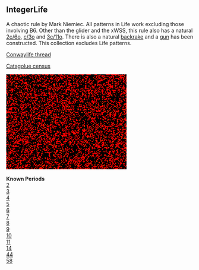 ## IntegerLife

A chaotic rule by Mark Niemiec. All patterns in Life work excluding those involving B6. 
Other than the glider and the xWSS, this rule also has a natural [2c/6o], [c/3o] and [3c/11o]. 
There is also a natural [backrake] and a [gun] has been constructed.
This collection excludes Life patterns.

[Conwaylife thread](https://conwaylife.com/forums/viewtopic.php?f=11&t=4733)

[Catagolue census](https://catagolue.appspot.com/census/x15x14x11x6x3xr1_i8_s2-3_b3_nm)

![Random Soup](IMG.gif)

**Known Periods** <br>
[2] <br>
[3] <br>
[4] <br>
[5] <br>
[6] <br>
[7] <br>
[8] <br>
[9] <br>
[10] <br>
[11] <br>
[14] <br>
[44] <br>
[58] <br>

[2]: OSC_1.rle
[3]: OSC_2.rle
[4]: OSC_3.rle
[5]: OSC_4.rle
[6]: OSC_5.rle
[7]: OSC_6.rle
[8]: OSC_7.rle
[9]: OSC_8.rle
[10]: OSC_9.rle
[11]: OSC_10.rle
[14]: OSC_11.rle
[44]: OSC_12.rle
[58]: OSC_13.rle

[2c/6o]: SHIP_1.rle
[c/3o]: SHIP_2.rle
[3c/11o]: SHIP_3.rle

[backrake]: RAKE_1.rle
[gun]: GUN_1.rle

